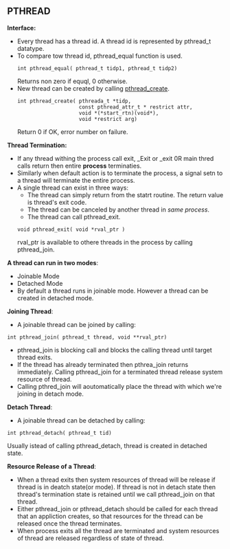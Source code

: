 ## PTHREAD

**Interface:**
- Every thread has a thread id. A thread id is represented by pthread_t datatype.
- To compare tow thread id, pthread_equal function is used.
  ```
  int pthread_equal( pthread_t tidp1, pthread_t tidp2)
  ```
  Returns non zero if equql, 0 otherwise.
- New thread can be created by calling [pthread_create](http://man7.org/linux/man-pages/man3/pthread_create.3.html).
  ```
  int pthread_create( pthreada_t *tidp, 
                      const pthread_attr_t * restrict attr, 
                      void *(*start_rtn)(void*), 
                      void *restrict arg)
  ```
  Return 0 if OK, error number on failure.

**Thread Termination:**
- If any thread withing the process call exit, \_Exit or \_exit 0R main thred calls return then entire **process** terminaties.
- Similarly when default action is to terminate the process, a signal setn to a thread will terminate the entire process.
- A single thread can exist in three ways:
  - The thread can simply return from the statrt routine. The return value is thread's exit code.
  - The thread can be canceled by another thread in *same process*.
  - The thread can call pthread_exit.
  ```
  void pthread_exit( void *rval_ptr )
  ```
    rval_ptr is available to othere threads in the process by calling pthread_join.
    
**A thread can run in two modes**:
- Joinable Mode
- Detached Mode
- By default a thread runs in joinable mode. However a thread can be created in detached mode.

**Joining Thread**:
- A joinable thread can be joined by calling:
```
int pthread_join( pthread_t thread, void **rval_ptr)
```
  - pthread_join is blocking call and blocks the calling thread until target thread exits.
  - If the thread has already terminated then pthrea_join returns immediately. Calling pthread_join for a terminated thread release system resource of thread. 
  - Calling pthred_join will aoutomatically place the thread with which we're joining in detach mode.

**Detach Thread**:
- A joinable thread can be detached by calling:
```
int pthread_detach( pthread_t tid)
```
Usually istead of calling pthread_detach, thread is created in detached state.

**Resource Release of a Thread**:
- When a thread exits then system resources of thread will be release if thread is in deatch state(or mode). If thread is not in detach state then thread's termination state is retained until we call pthread_join on that thread.
- Either pthread_join or pthread_detach should be called for each thread that an appliction creates, so that resources for the thread can be released once the thread terminates.
- When process exits all the thread are terminated and system resources of thread are released regardless of state of thread.
